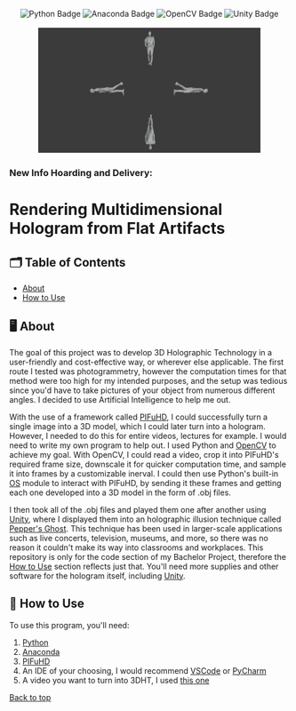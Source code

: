 <a name="top"></a>

<div align="center">
  <img src="https://img.shields.io/badge/python-000?style=for-the-badge&logo=python&logoColor=ffdd54" alt="Python Badge"/>
  <img src="https://img.shields.io/badge/Anaconda-000?logo=anaconda&logoColor=44A833&style=for-the-badge" alt="Anaconda Badge"/>
  <img src="https://img.shields.io/badge/OpenCV-000?logo=opencv&logoColor=fff&style=for-the-badge" alt="OpenCV Badge"/>
  <img src="https://img.shields.io/badge/Unity-000?logo=unity&logoColor=fff&style=for-the-badge" alt="Unity Badge"/>
  <br><br>
  <img width="400" src= "./hologram.gif">
</div>

### New Info Hoarding and Delivery:
# Rendering Multidimensional Hologram from Flat Artifacts

## 🗂️ Table of Contents
- [About](#%EF%B8%8F-about)
- [How to Use](#-how-to-use)

## 🖥️ About

The goal of this project was to develop 3D Holographic Technology in a user-friendly and cost-effective way, or wherever else applicable. The first route I tested was photogrammetry, however the computation times for that method were too high for my intended purposes, and the setup was tedious since you'd have to take pictures of your object from numerous different angles. I decided to use Artificial Intelligence to help me out.

With the use of a framework called [PIFuHD](https://github.com/facebookresearch/pifuhd), I could successfully turn a single image into a 3D model, which I could later turn into a hologram. However, I needed to do this for entire videos, lectures for example. I would need to write my own program to help out. I used Python and [OpenCV](https://opencv.org/) to achieve my goal. With OpenCV, I could read a video, crop it into PIFuHD's required frame size, downscale it for quicker computation time, and sample it into frames by a customizable inerval. I could then use Python's built-in [OS](https://docs.python.org/3/library/os.html) module to interact with PIFuHD, by sending it these frames and getting each one developed into a 3D model in the form of .obj files.

I then took all of the .obj files and played them one after another using [Unity](https://unity.com/), where I displayed them into an holographic illusion technique called [Pepper's Ghost](https://en.wikipedia.org/wiki/Pepper%27s_ghost). This technique has been used in larger-scale applications such as live concerts, television, museums, and more, so there was no reason it couldn't make its way into classrooms and workplaces. This repository is only for the code section of my Bachelor Project, therefore the [How to Use](#-how-to-use) section reflects just that. You'll need more supplies and other software for the hologram itself, including [Unity](https://unity.com/).

## 📝 How to Use

To use this program, you'll need:
1. [Python](https://www.python.org/)
2. [Anaconda](https://www.anaconda.com/)
3. [PIFuHD](https://github.com/facebookresearch/pifuhd)
4. An IDE of your choosing, I would recommend [VSCode](https://code.visualstudio.com/) or [PyCharm](https://www.jetbrains.com/pycharm/)
5. A video you want to turn into 3DHT, I used [this one](https://www.youtube.com/watch?v=tvdEO4dlgJY)

[Back to top](#top)
